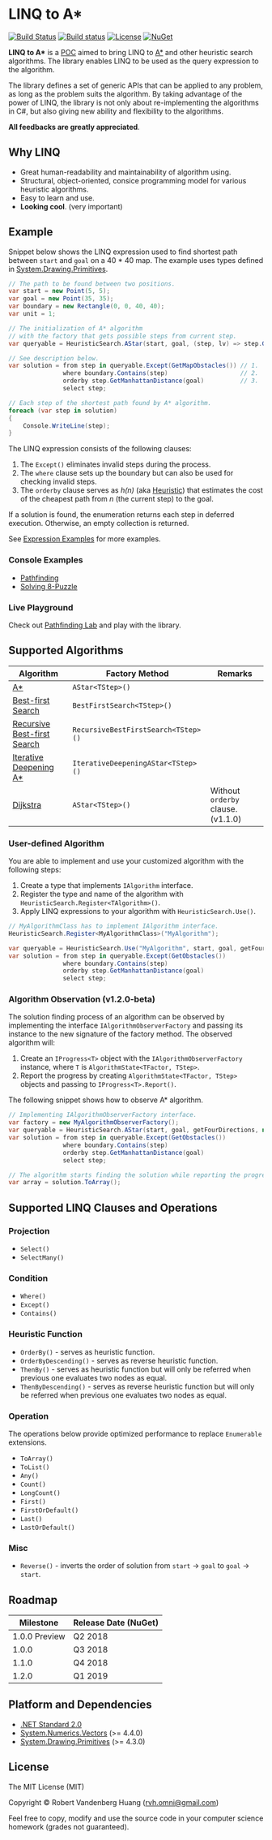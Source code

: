 # LINQ to A\*

[![Build Status](https://travis-ci.org/rvhuang/linq-to-astar.svg?branch=master)](https://travis-ci.org/rvhuang/linq-to-astar) [![Build status](https://rvhuang.visualstudio.com/_apis/public/build/definitions/31750fb1-11f7-41f3-9a90-66f5a70f0bc6/3/badge)](https://rvhuang.visualstudio.com/MyFirstProject/_build/latest?definitionId=3) [![License](https://img.shields.io/badge/license-MIT-blue.svg)](https://github.com/rvhuang/linq-to-astar/blob/master/LICENSE) [![NuGet](https://img.shields.io/nuget/vpre/linq-to-astar.svg)](https://www.nuget.org/packages/linq-to-astar/) 

**LINQ to A\*** is a [POC](https://www.oxfordlearnersdictionaries.com/definition/english/proof-of-concept) aimed to bring LINQ to [A\*](https://en.wikipedia.org/wiki/A*_search_algorithm) and other heuristic search algorithms. The library enables LINQ to be used as the query expression to the algorithm.

The library defines a set of generic APIs that can be applied to any problem, as long as the problem suits the algorithm. By taking advantage of the power of LINQ, the library is not only about re-implementing the algorithms in C#, but also giving new ability and flexibility to the algorithms.

**All feedbacks are greatly appreciated**.

## Why LINQ

* Great human-readability and maintainability of algorithm using.
* Structural, object-oriented, consice programming model for various heuristic algorithms.
* Easy to learn and use.
* **Looking cool**. (very important)

## Example

Snippet below shows the LINQ expression used to find shortest path between `start` and `goal` on a 40 \* 40 map. The example uses types defined in [System.Drawing.Primitives](https://www.nuget.org/packages/System.Drawing.Primitives/). 

```csharp
// The path to be found between two positions.
var start = new Point(5, 5);
var goal = new Point(35, 35);
var boundary = new Rectangle(0, 0, 40, 40);
var unit = 1;

// The initialization of A* algorithm
// with the factory that gets possible steps from current step.
var queryable = HeuristicSearch.AStar(start, goal, (step, lv) => step.GetFourDirections(unit));

// See description below.
var solution = from step in queryable.Except(GetMapObstacles()) // 1.
               where boundary.Contains(step)                    // 2.
               orderby step.GetManhattanDistance(goal)          // 3.
               select step;

// Each step of the shortest path found by A* algorithm.
foreach (var step in solution)
{
    Console.WriteLine(step);
}
```

The LINQ expression consists of the following clauses:

1. The `Except()` eliminates invalid steps during the process.
2. The `where` clause sets up the boundary but can also be used for checking invalid steps.
3. The `orderby` clause serves as *h(n)* (aka [Heuristic](https://en.wikipedia.org/wiki/Heuristic)) that estimates the cost of the cheapest path from *n* (the current step) to the goal.

If a solution is found, the enumeration returns each step in deferred execution. Otherwise, an empty collection is returned.

See [Expression Examples](docs/Expression-Examples.md) for more examples.

### Console Examples

* [Pathfinding](src/Heuristic.Linq.Example.PathFinding/) 
* [Solving 8-Puzzle](src/Heuristic.Linq.Example.EightPuzzle/)

### Live Playground

Check out [Pathfinding Lab](https://pathfinding-lab.codedwith.fun/) and play with the library.

## Supported Algorithms

|Algorithm|Factory Method|Remarks|
|----------|----------|----------|
|[A\*](https://en.wikipedia.org/wiki/A*_search_algorithm)|`AStar<TStep>()`||
|[Best-first Search](https://en.wikipedia.org/wiki/Best-first_search)|`BestFirstSearch<TStep>()`||
|[Recursive Best-first Search](http://cs.gettysburg.edu/~tneller/papers/talks/RBFS_Example.htm)|`RecursiveBestFirstSearch<TStep>()`||
|[Iterative Deepening A\*](https://en.wikipedia.org/wiki/Iterative_deepening_A*)|`IterativeDeepeningAStar<TStep>()`||
|[Dijkstra](https://en.wikipedia.org/wiki/Dijkstra%27s_algorithm)|`AStar<TStep>()`|Without `orderby` clause. (v1.1.0)|

### User-defined Algorithm 

You are able to implement and use your customized algorithm with the following steps:

1. Create a type that implements `IAlgorithm` interface.
2. Register the type and name of the algorithm with `HeuristicSearch.Register<TAlgorithm>()`.
3. Apply LINQ expressions to your algorithm with `HeuristicSearch.Use()`.

```csharp
// MyAlgorithmClass has to implement IAlgorithm interface.
HeuristicSearch.Register<MyAlgorithmClass>("MyAlgorithm");

var queryable = HeuristicSearch.Use("MyAlgorithm", start, goal, getFourDirections);
var solution = from step in queryable.Except(GetObstacles())
               where boundary.Contains(step)
               orderby step.GetManhattanDistance(goal)
               select step;
```

### Algorithm Observation (v1.2.0-beta)

The solution finding process of an algorithm can be observed by implementing the interface `IAlgorithmObserverFactory` and passing its instance to the new signature of the factory method. The observed algorithm will: 

1. Create an `IProgress<T>` object with the `IAlgorithmObserverFactory` instance, where `T` is `AlgorithmState<TFactor, TStep>`.
2. Report the progress by creating `AlgorithmState<TFactor, TStep>` objects and passing to `IProgress<T>.Report()`.

The following snippet shows how to observe A\* algorithm.

```csharp
// Implementing IAlgorithmObserverFactory interface.
var factory = new MyAlgorithmObserverFactory();
var queryable = HeuristicSearch.AStar(start, goal, getFourDirections, null, factory);
var solution = from step in queryable.Except(GetObstacles())
               where boundary.Contains(step)
               orderby step.GetManhattanDistance(goal)
               select step;

// The algorithm starts finding the solution while reporting the progress.
var array = solution.ToArray();
```

## Supported LINQ Clauses and Operations

### Projection

* `Select()`
* `SelectMany()`

### Condition

* `Where()`
* `Except()`
* `Contains()`

### Heuristic Function 

* `OrderBy()` - serves as heuristic function.
* `OrderByDescending()` - serves as reverse heuristic function.
* `ThenBy()` - serves as heuristic function but will only be referred when previous one evaluates two nodes as equal.
* `ThenByDescending()` - serves as reverse heuristic function but will only be referred when previous one evaluates two nodes as equal.

### Operation

The operations below provide optimized performance to replace `Enumerable` extensions.

* `ToArray()`
* `ToList()`
* `Any()`
* `Count()`
* `LongCount()`
* `First()`
* `FirstOrDefault()`
* `Last()`
* `LastOrDefault()`

### Misc

* `Reverse()` - inverts the order of solution from `start` -> `goal` to `goal` -> `start`.

## Roadmap

|Milestone|Release Date (NuGet)|
|----------|----------|
|1.0.0 Preview|Q2 2018|
|1.0.0|Q3 2018|
|1.1.0|Q4 2018|
|1.2.0|Q1 2019|

## Platform and Dependencies

* [.NET Standard 2.0](https://docs.microsoft.com/en-us/dotnet/api/?view=netstandard-2.0)
* [System.Numerics.Vectors](https://www.nuget.org/packages/System.Numerics.Vectors/) (>= 4.4.0)
* [System.Drawing.Primitives](https://www.nuget.org/packages/System.Drawing.Primitives/) (>= 4.3.0)

## License

The MIT License (MIT)

Copyright © Robert Vandenberg Huang ([rvh.omni@gmail.com](mailto:rvh.omni@gmail.com))

Feel free to copy, modify and use the source code in your computer science homework (grades not guaranteed).
